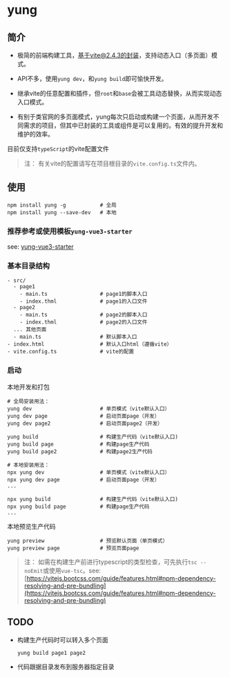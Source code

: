 # yung
## 简介

* 极简的前端构建工具，基于vite@2.4.3的封装，支持动态入口（多页面）模式。

* API不多，使用`yung dev`，和`yung build`即可愉快开发。

* 继承vite的任意配置和插件，但`root`和`base`会被工具动态替换，从而实现动态入口模式。

* 有别于类官网的多页面模式，yung每次只启动或构建一个页面，从而开发不同需求的项目，但其中已封装的工具或组件是可以复用的。有效的提升开发和维护的效率。

目前仅支持`typeScript`的vite配置文件

> 注： 有关vite的配置请写在项目根目录的`vite.config.ts`文件内。

## 使用

```
npm install yung -g           # 全局
npm install yung --save-dev   # 本地
```
### 推荐参考或使用模板`yung-vue3-starter`

see: [yung-vue3-starter](https://github.com/maYunLaoXi/yung-vue3-starter)
### 基本目录结构

```
- src/
  - page1
    - main.ts                 # page1的脚本入口
    - index.thml              # page1的入口文件
  - page2
    - main.ts                 # page2的脚本入口
    - index.thml              # page2的入口文件
  ... 其他页面
  - main.ts                   # 默认脚本入口
- index.html                  # 默认入口html（遵循vite）
- vite.config.ts              # vite的配置
```
### 启动

本地开发和打包

```
# 全局安装用法：
yung dev                      # 单页模式（vite默认入口）
yung dev page                 # 启动页面page（开发）
yung dev page2                # 启动页面page2（开发）

yung build                    # 构建生产代码（vite默认入口)
yung build page               # 构建page生产代码
yung build page2              # 构建page2生产代码

# 本地安装用法：
npx yung dev                  # 单页模式（vite默认入口）
npx yung dev page             # 启动页面page（开发）
...

npx yung build                # 构建生产代码（vite默认入口)
npx yung build page           # 构建page生产代码
...
```

本地预览生产代码
```
yung preview                  # 预览默认页面（单页模式）
yung preview page             # 预览页面page
```

> 注： 如需在构建生产前进行typescript的类型检查，可先执行`tsc --noEmit`或使用`vue-tsc`。see: [https://vitejs.bootcss.com/guide/features.html#npm-dependency-resolving-and-pre-bundling](https://vitejs.bootcss.com/guide/features.html#npm-dependency-resolving-and-pre-bundling)
## TODO

* 构建生产代码时可以转入多个页面
  ```
  yung build page1 page2
  ```
* 代码跟据目录发布到服务器指定目录
